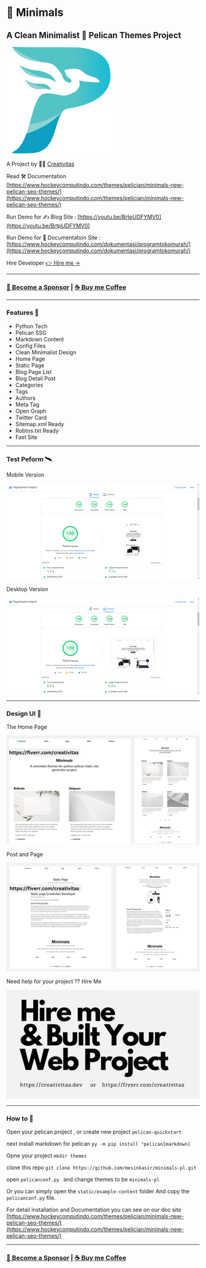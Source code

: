# 🌟 Minimals

## A Clean Minimalist 🦅 Pelican Themes Project

![Pelican](static/media/pelican.png)

A Project by 👩‍🚀 [Creativitas](https://creativitas.dev)

Read 🛠️ Documentation [https://www.hockeycomputindo.com/themes/pelician/minimals-new-pelican-seo-themes/](https://www.hockeycomputindo.com/themes/pelician/minimals-new-pelican-seo-themes/)

Run Demo for ✍️ Blog Site : [https://youtu.be/BrtpUDFYMV0](https://youtu.be/BrtpUDFYMV0)

Run Demo for 📖 Documentation Site : [https://www.hockeycomputindo.com/dokumentasi/programtokomurah/](https://www.hockeycomputindo.com/dokumentasi/programtokomurah/)

Hire Developer [👉 Hire me →](https://www.hockeycomputindo.com/en/jamstack/)

---

### [🚀 Become a Sponsor](https://github.com/sponsors/mesinkasir) | [☕ Buy me Coffee](https://www.paypal.com/cgi-bin/webscr?cmd=_s-xclick&hosted_button_id=JVZVXBC4N9DAN)

---

### Features 🤹

+ Python Tech
+ Pelican SSG
+ Markdown Content
+ Config Files
+ Clean Minimalist Design
+ Home Page
+ Static Page
+ Blog Page List
+ Blog Detail Post
+ Categories
+ Tags
+ Authors
+ Meta Tag
+ Open Graph 
+ Twitter Card
+ Sitemap.xml Ready
+ Robtos.txt Ready
+ Fast Site

---

### Test Peform 🛰️

Mobile Version

![SEO pelican fast website themes](static/media/mobiles.png)

Desktop Version

![SEO pelican fast website themes](static/media/desktops.png)

---

### Design UI 🎨

The Home Page

![Pelican modern minimalis themes](static/media/minimals.jpg)

Post and Page

![Pelican modern minimalis themes](static/media/minimals-post.jpg)

Need help for your project ?? Hire Me

[![Pelican modern minimalis themes](static/media/minimals-hire.jpg)](https://creativitas.dev/)

---

### How to 👀

Open your pelican project , or create new project `pelican-quickstart`

next install markdown for pelican `py -m pip install "pelican[markdown]`

Opne your project `mkdir themes` 

clone this repo `git clone https://github.com/mesinkasir/minimals-pl.git`

open `pelicanconf.py ` and change themes to be `minimals-pl`

Or you can simply open the `static/example-content` folder And copy the `pelicanconf.py` file.

For detail installation and Documentation you can see on our doc site [https://www.hockeycomputindo.com/themes/pelician/minimals-new-pelican-seo-themes/](https://www.hockeycomputindo.com/themes/pelician/minimals-new-pelican-seo-themes/)

---

### [🚀 Become a Sponsor](https://github.com/sponsors/mesinkasir) | [☕ Buy me Coffee](https://www.paypal.com/cgi-bin/webscr?cmd=_s-xclick&hosted_button_id=JVZVXBC4N9DAN)
